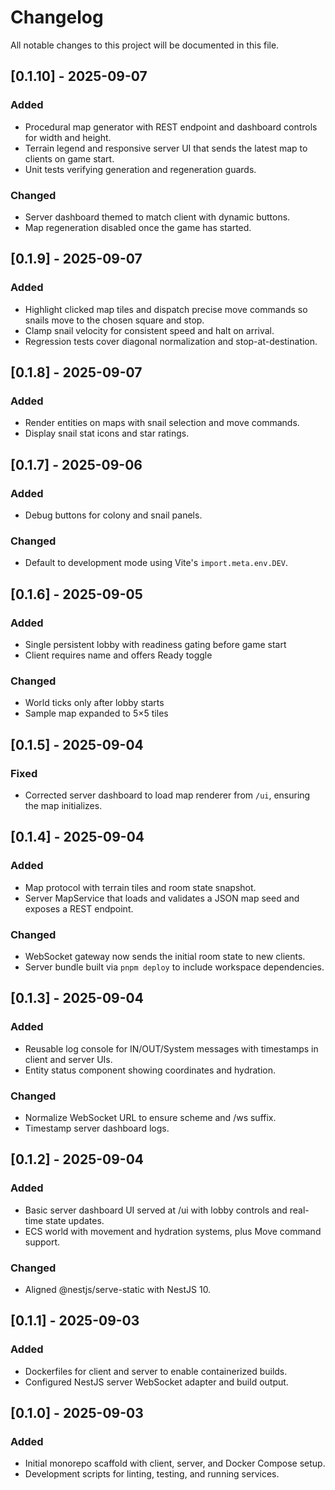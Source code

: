 # Changelog

All notable changes to this project will be documented in this file.

## [0.1.10] - 2025-09-07
### Added
- Procedural map generator with REST endpoint and dashboard controls for width and height.
- Terrain legend and responsive server UI that sends the latest map to clients on game start.
- Unit tests verifying generation and regeneration guards.

### Changed
- Server dashboard themed to match client with dynamic buttons.
- Map regeneration disabled once the game has started.

## [0.1.9] - 2025-09-07
### Added
- Highlight clicked map tiles and dispatch precise move commands so snails move to the chosen square and stop.
- Clamp snail velocity for consistent speed and halt on arrival.
- Regression tests cover diagonal normalization and stop-at-destination.

## [0.1.8] - 2025-09-07
### Added
- Render entities on maps with snail selection and move commands.
- Display snail stat icons and star ratings.

## [0.1.7] - 2025-09-06
### Added
- Debug buttons for colony and snail panels.
### Changed
- Default to development mode using Vite's `import.meta.env.DEV`.

## [0.1.6] - 2025-09-05
### Added
- Single persistent lobby with readiness gating before game start
- Client requires name and offers Ready toggle
### Changed
- World ticks only after lobby starts
- Sample map expanded to 5×5 tiles

## [0.1.5] - 2025-09-04
### Fixed
- Corrected server dashboard to load map renderer from `/ui`, ensuring the map initializes.

## [0.1.4] - 2025-09-04
### Added
- Map protocol with terrain tiles and room state snapshot.
- Server MapService that loads and validates a JSON map seed and exposes a REST endpoint.
### Changed
- WebSocket gateway now sends the initial room state to new clients.
- Server bundle built via `pnpm deploy` to include workspace dependencies.

## [0.1.3] - 2025-09-04
### Added
- Reusable log console for IN/OUT/System messages with timestamps in client and server UIs.
- Entity status component showing coordinates and hydration.
### Changed
- Normalize WebSocket URL to ensure scheme and /ws suffix.
- Timestamp server dashboard logs.

## [0.1.2] - 2025-09-04
### Added
- Basic server dashboard UI served at /ui with lobby controls and real-time state updates.
- ECS world with movement and hydration systems, plus Move command support.
### Changed
- Aligned @nestjs/serve-static with NestJS 10.

## [0.1.1] - 2025-09-03
### Added
- Dockerfiles for client and server to enable containerized builds.
- Configured NestJS server WebSocket adapter and build output.

## [0.1.0] - 2025-09-03
### Added
- Initial monorepo scaffold with client, server, and Docker Compose setup.
- Development scripts for linting, testing, and running services.
